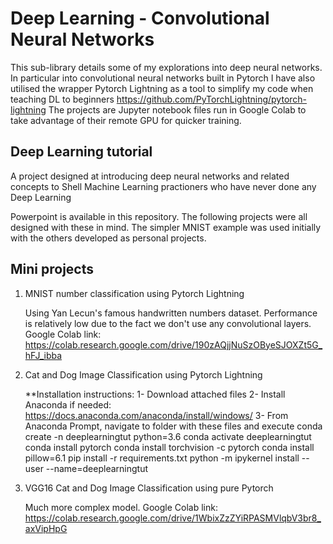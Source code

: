 # Deep Learning - Convolutional Neural Networks

This sub-library details some of my explorations into deep neural networks. In particular into convolutional neural networks built in Pytorch
I have also utilised the wrapper Pytorch Lightning as a tool to simplify my code when teaching DL to beginners https://github.com/PyTorchLightning/pytorch-lightning
The projects are Jupyter notebook files run in Google Colab to take advantage of their remote GPU for quicker training.

## Deep Learning tutorial

A project designed at introducing deep neural networks and related concepts to Shell Machine Learning practioners who have never done any Deep Learning

Powerpoint is available in this repository. The following projects were all designed with these in mind. The simpler MNIST example was used initially with the others developed as personal projects.

## Mini projects

1. MNIST number classification using Pytorch Lightning

    Using Yan Lecun's famous handwritten numbers dataset. Performance is relatively low due to the fact we don't use any convolutional        layers.
    Google Colab link: https://colab.research.google.com/drive/190zAQjjNuSzOByeSJOXZt5G_hFJ_ibba

2. Cat and Dog Image Classification using Pytorch Lightning

    **Installation instructions:
        1- Download attached files
        2- Install Anaconda if needed: https://docs.anaconda.com/anaconda/install/windows/
        3- From Anaconda Prompt, navigate to folder with these files and execute
        conda create -n deeplearningtut python=3.6
        conda activate deeplearningtut
        conda install pytorch
        conda install torchvision -c pytorch
        conda install pillow=6.1
        pip install -r requirements.txt
        python -m ipykernel install --user --name=deeplearningtut


3. VGG16 Cat and Dog Image Classification using pure Pytorch

    Much more complex model.
    Google Colab link: https://colab.research.google.com/drive/1WbixZzZYiRPASMVlqbV3br8_axVipHpG

